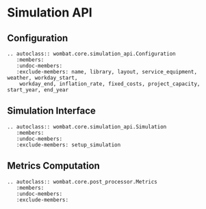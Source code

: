 # Simulation API

## Configuration
```{eval-rst}
.. autoclass:: wombat.core.simulation_api.Configuration
   :members:
   :undoc-members:
   :exclude-members: name, library, layout, service_equipment, weather, workday_start,
    workday_end, inflation_rate, fixed_costs, project_capacity, start_year, end_year
```

## Simulation Interface
```{eval-rst}
.. autoclass:: wombat.core.simulation_api.Simulation
   :members:
   :undoc-members:
   :exclude-members: setup_simulation
```


## Metrics Computation
```{eval-rst}
.. autoclass:: wombat.core.post_processor.Metrics
   :members:
   :undoc-members:
   :exclude-members:
```
